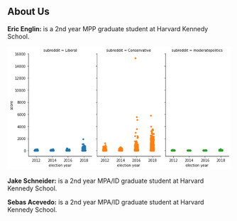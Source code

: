 ## About Us

**Eric Englin:** is a 2nd year MPP graduate student at Harvard Kennedy School.

<img src="images/reddit_score.png?raw=true"/>

**Jake Schneider:** is a 2nd year MPA/ID graduate student at Harvard Kennedy School.

**Sebas Acevedo:** is a 2nd year MPA/ID graduate student at Harvard Kennedy School.
